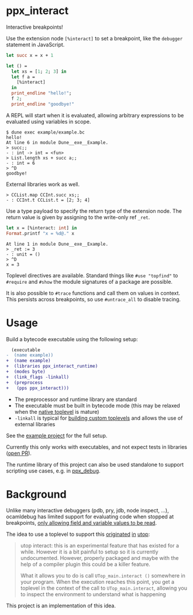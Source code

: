 
# ppx_interact

Interactive breakpoints!

Use the extension node `[%interact]` to set a breakpoint, like the `debugger` statement in JavaScript.

```ocaml
let succ x = x + 1

let () =
  let xs = [1; 2; 3] in
  let f a =
    [%interact]
  in
  print_endline "hello!";
  f 2;
  print_endline "goodbye!"
```

A REPL will start when it is evaluated, allowing arbitrary expressions to be evaluated using variables in scope.

```
$ dune exec example/example.bc
hello!
At line 6 in module Dune__exe__Example.
> succ;;
- : int -> int = <fun>
> List.length xs + succ a;;
- : int = 6
> ^D
goodbye!
```

External libraries work as well.

```
> CCList.map CCInt.succ xs;;
- : CCInt.t CCList.t = [2; 3; 4]
```

Use a type payload to specify the return type of the extension node. The return value is given by assigning to the write-only ref `_ret`.

```ocaml
let x = [%interact: int] in
Format.printf "x = %d@." x
```

```
At line 1 in module Dune__exe__Example.
> _ret := 3
- : unit = ()
> ^D
x = 3
```

Toplevel directives are available. Standard things like `#use "topfind"` to `#require` and `#show` the module signatures of a package are possible.

It is also possible to `#trace` functions and call them on values in context. This persists across breakpoints, so use `#untrace_all` to disable tracing.

# Usage

Build a bytecode executable using the following setup:

```diff
  (executable
-  (name example))
+  (name example)
+  (libraries ppx_interact_runtime)
+  (modes byte)
+  (link_flags -linkall)
+  (preprocess
+   (pps ppx_interact)))
```

- The preprocessor and runtime library are standard
- The executable must be built in bytecode mode (this may be relaxed when the [native toplevel](https://github.com/ocaml/RFCs/pull/15) is mature)
- `-linkall` is typical for [building custom toplevels](https://dune.readthedocs.io/en/stable/quick-start.html#building-a-custom-toplevel) and allows the use of external libraries

See the [example project](example) for the full setup.

Currently this only works with executables, and not expect tests in libraries ([open PR](https://github.com/ocaml/dune/pull/5622)).

The runtime library of this project can also be used standalone to support scripting use cases, e.g. in [ppx_debug](https://github.com/dariusf/ppx_debug).

# Background

Unlike many interactive debuggers (pdb, pry, jdb, node inspect, ...), ocamldebug has limited support for evaluating code when stopped at breakpoints, [only allowing field and variable values to be read](https://v2.ocaml.org/manual/debugger.html#s%3Adebugger-examining-values).

The idea to use a toplevel to support this [originated](https://sympa.inria.fr/sympa/arc/caml-list/2017-05/msg00124.html) [in](https://github.com/ocaml-community/utop/issues/158) [utop](https://github.com/ocaml-community/utop/tree/master/examples/interact):

> utop interact: this is an experimental feature that has existed for a while. However it is a bit painful to setup so it is currently undocumented. However, properly packaged and maybe with the help of a compiler plugin this could be a killer feature.
>
> What it allows you to do is call `UTop_main.interact ()` somewhere in your program. When the execution reaches this point, you get a toplevel in the context of the call to `UTop_main.interact`, allowing you to inspect the environment to understand what is happening

This project is an implementation of this idea.
